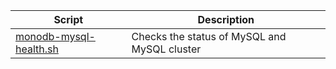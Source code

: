 | Script | Description |
|--|--|
| [monodb-mysql-health.sh](https://github.com/monobilisim/mono.sh/blob/main/monodb/monodb-mysql-health.sh) | Checks the status of MySQL and MySQL cluster |
